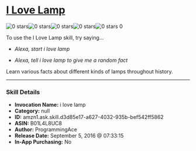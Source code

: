 # [I Love Lamp](http://alexa.amazon.com/#skills/amzn1.ask.skill.d3d85e17-a627-4032-935b-bef542ff5862)
![0 stars](../../images/ic_star_border_black_18dp_1x.png)![0 stars](../../images/ic_star_border_black_18dp_1x.png)![0 stars](../../images/ic_star_border_black_18dp_1x.png)![0 stars](../../images/ic_star_border_black_18dp_1x.png)![0 stars](../../images/ic_star_border_black_18dp_1x.png) 0

To use the I Love Lamp skill, try saying...

* *Alexa, start i love lamp*

* *Alexa, tell i love lamp to give me a random fact*

Learn various facts about different kinds of lamps throughout history.

***

### Skill Details

* **Invocation Name:** i love lamp
* **Category:** null
* **ID:** amzn1.ask.skill.d3d85e17-a627-4032-935b-bef542ff5862
* **ASIN:** B01L4L8UC8
* **Author:** ProgrammingAce
* **Release Date:** September 5, 2016 @ 07:33:15
* **In-App Purchasing:** No
